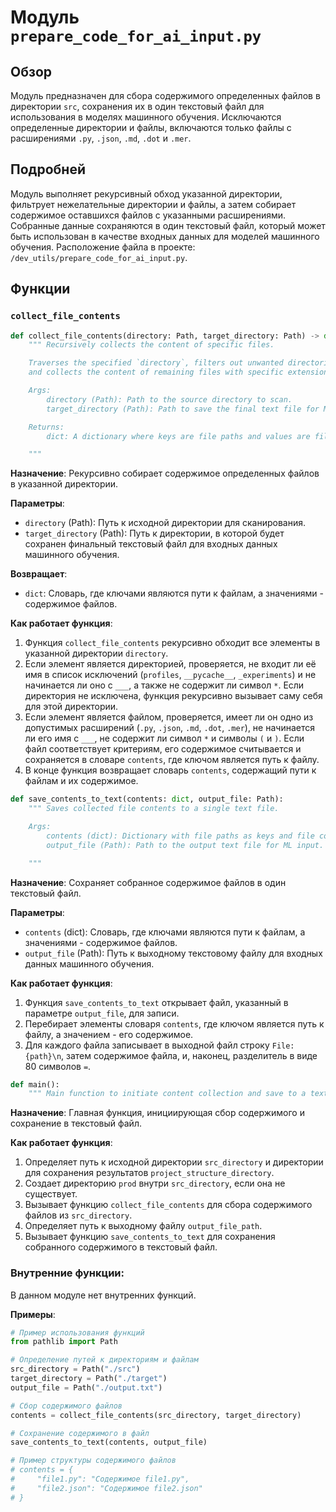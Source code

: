 # Модуль `prepare_code_for_ai_input.py`

## Обзор

Модуль предназначен для сбора содержимого определенных файлов в директории `src`, сохранения их в один текстовый файл для использования в моделях машинного обучения. Исключаются определенные директории и файлы, включаются только файлы с расширениями `.py`, `.json`, `.md`, `.dot` и `.mer`.

## Подробней

Модуль выполняет рекурсивный обход указанной директории, фильтрует нежелательные директории и файлы, а затем собирает содержимое оставшихся файлов с указанными расширениями. Собранные данные сохраняются в один текстовый файл, который может быть использован в качестве входных данных для моделей машинного обучения.
Расположение файла в проекте: `/dev_utils/prepare_code_for_ai_input.py`.

## Функции

### `collect_file_contents`

```python
def collect_file_contents(directory: Path, target_directory: Path) -> dict:
    """ Recursively collects the content of specific files.

    Traverses the specified `directory`, filters out unwanted directories and files,
    and collects the content of remaining files with specific extensions.

    Args:
        directory (Path): Path to the source directory to scan.
        target_directory (Path): Path to save the final text file for ML input.

    Returns:
        dict: A dictionary where keys are file paths and values are file contents.

    """
```

**Назначение**: Рекурсивно собирает содержимое определенных файлов в указанной директории.

**Параметры**:

-   `directory` (Path): Путь к исходной директории для сканирования.
-   `target_directory` (Path): Путь к директории, в которой будет сохранен финальный текстовый файл для входных данных машинного обучения.

**Возвращает**:

-   `dict`: Словарь, где ключами являются пути к файлам, а значениями - содержимое файлов.

**Как работает функция**:

1.  Функция `collect_file_contents` рекурсивно обходит все элементы в указанной директории `directory`.
2.  Если элемент является директорией, проверяется, не входит ли её имя в список исключений (`profiles`, `__pycache__`, `_experiments`) и не начинается ли оно с `___`, а также не содержит ли символ `*`. Если директория не исключена, функция рекурсивно вызывает саму себя для этой директории.
3.  Если элемент является файлом, проверяется, имеет ли он одно из допустимых расширений (`.py`, `.json`, `.md`, `.dot`, `.mer`), не начинается ли его имя с `___`, не содержит ли символ `*` и символы `(` и `)`. Если файл соответствует критериям, его содержимое считывается и сохраняется в словаре `contents`, где ключом является путь к файлу.
4.  В конце функция возвращает словарь `contents`, содержащий пути к файлам и их содержимое.

```python
def save_contents_to_text(contents: dict, output_file: Path):
    """ Saves collected file contents to a single text file.

    Args:
        contents (dict): Dictionary with file paths as keys and file contents as values.
        output_file (Path): Path to the output text file for ML input.

    """
```

**Назначение**: Сохраняет собранное содержимое файлов в один текстовый файл.

**Параметры**:

-   `contents` (dict): Словарь, где ключами являются пути к файлам, а значениями - содержимое файлов.
-   `output_file` (Path): Путь к выходному текстовому файлу для входных данных машинного обучения.

**Как работает функция**:

1.  Функция `save_contents_to_text` открывает файл, указанный в параметре `output_file`, для записи.
2.  Перебирает элементы словаря `contents`, где ключом является путь к файлу, а значением - его содержимое.
3.  Для каждого файла записывает в выходной файл строку `File: {path}\n`, затем содержимое файла, и, наконец, разделитель в виде 80 символов `=`.

```python
def main():
    """ Main function to initiate content collection and save to a text file."""
```

**Назначение**: Главная функция, инициирующая сбор содержимого и сохранение в текстовый файл.

**Как работает функция**:

1.  Определяет путь к исходной директории `src_directory` и директории для сохранения результатов `project_structure_directory`.
2.  Создает директорию `prod` внутри `src_directory`, если она не существует.
3.  Вызывает функцию `collect_file_contents` для сбора содержимого файлов из `src_directory`.
4.  Определяет путь к выходному файлу `output_file_path`.
5.  Вызывает функцию `save_contents_to_text` для сохранения собранного содержимого в текстовый файл.

### Внутренние функции:

В данном модуле нет внутренних функций.

**Примеры**:

```python
# Пример использования функций
from pathlib import Path

# Определение путей к директориям и файлам
src_directory = Path("./src")
target_directory = Path("./target")
output_file = Path("./output.txt")

# Сбор содержимого файлов
contents = collect_file_contents(src_directory, target_directory)

# Сохранение содержимого в файл
save_contents_to_text(contents, output_file)

# Пример структуры содержимого файлов
# contents = {
#     "file1.py": "Содержимое file1.py",
#     "file2.json": "Содержимое file2.json"
# }